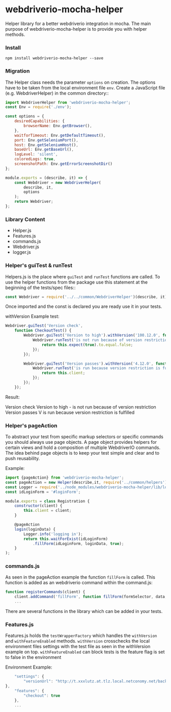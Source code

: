 # webdriverio-mocha-helper
Helper library for a better webdriverio integration in mocha.
The main purpose of webdriverio-mocha-helper is to provide you with helper methods.

### Install
```
npm install webdriverio-mocha-helper --save
```
### Migration

The Helper class needs the parameter ``options`` on creation. The options have to be taken from the local environment file ``env``.
Create a JavaScript file (e.g. WebdriverHelper) in the common directory::

```javascript
import WebdriverHelper from 'webdriverio-mocha-helper';
const Env = require('./env');

const options = {
    desiredCapabilities: {
        browserName: Env.getBrowser(),
    },
    waitforTimeout: Env.getDefaultTimeout(),
    port: Env.getSeleniumPort(),
    host: Env.getSeleniumHost(),
    baseUrl: Env.getBaseUrl(),
    logLevel: 'silent',
    coloredLogs: true,
    screenshotPath: Env.getErrorScreenshotDir()
};

module.exports = (describe, it) => {
    const Webdriver = new WebdriverHelper(
        describe, it,
        options
    );
    return Webdriver;
};

```

### Library Content

* Helper.js
* Features.js
* commands.js
* Webdriver.js
* logger.js

### Helper's guiTest & runTest

Helpers.js is the place where ``guiTest`` and ``runTest`` functions are called. 
To use the helper functions from the package use this statement at the beginning of the tests/spec files::
```javascript
const Webdriver = require('../../common/WebdriverHelper')(describe, it);
```
Once imported and the const is declared you are ready use it in your tests.

withVersion Example test: 
```javascript
Webdriver.guiTest('Version check',
    function CheckoutTest() {
        Webdriver.guiTest('Version to high').withVersion('100.12.0', function VersionTest() {
            Webdriver.runTest('is not run because of version restriction', () => {
                return this.expect(true).to.equal.false;
            });
        });

        Webdriver.guiTest('Version passes').withVersion('4.12.0', function VersionTest() {
            Webdriver.runTest('is run because version restriction is fullfilled', () => {
                return this.client;
            });
        });
    });
```

Result:
 
  Version check
    Version to high
      - is not run because of version restriction
    Version passes
      V is run because version restriction is fulfilled

### Helper's pageAction

To abstract your test from specific markup selectors or specific commands 
you should always use page objects. A page object provides helpers for certain views 
and hold a composition of multiple WebdriverIO commands. 
The idea behind page objects is to keep your test simple and clear and to push reusability.

Example:
```javascript
import {pageAction} from 'webdriverio-mocha-helper';
const pageAction = new Helper(describe,it, require('../common/helpers').addOptions()).pageAction;
const Logger = require('../node_modules/webdriverio-mocha-helper/lib/logger');
const idLoginForm = '#loginForm';

module.exports = class Registration {
    constructor(client) {
        this.client = client;
    }

    @pageAction
    login(loginData) {
        Logger.info('logging in');
        return this.waitForExist(idLoginForm)
            .fillForm(idLoginForm, loginData, true);
    }
);
```

### commands.js

As seen in the pageAction example the function ``fillForm`` is called.
This function is added as an webdriverio command within the command.js:
```javascript
function registerCommands(client) {
    client.addCommand('fillForm', function fillForm(formSelector, data, submit) {
    ...
```

There are several functions in the library which can be added in your tests. 

### Features.js

Features.js holds the ``testWrapperFactory`` which handles the ``withVersion`` and ``withFeatureEnabled`` methods.
``withVersion`` crosschecks the local environment files settings with the test file as seen in the withVersion example on top.
``withFeatureEnabled`` can block tests is the feature flag is set to false in the environment

Environment Example:
```javascript
    "settings": {
        "versionUrl": "http://t.xxxlutz.at.tlz.local.netconomy.net/back/versioninfo"
},
    "features": {
        "checkout": true
    },
    ...
```